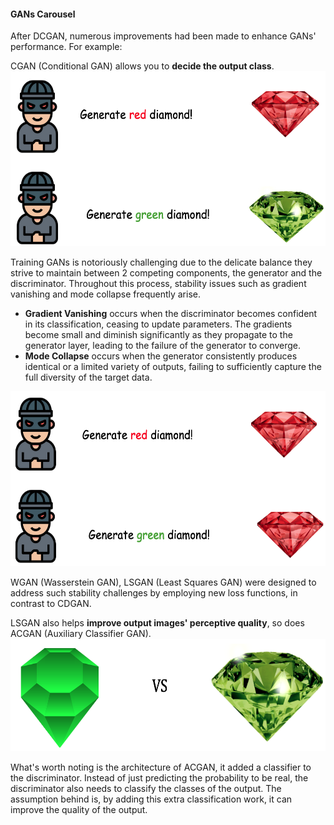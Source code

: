 #### GANs Carousel

After DCGAN, numerous improvements had been made to enhance GANs' performance. For example:

CGAN (Conditional GAN) allows you to <b>decide the output class</b>.
<img src="https://github.com/lady-h-world/My_Garden/blob/main/images/Secret_Guest_images/exp_cgan.png" width="560" height="280" />

Training GANs is notoriously challenging due to the delicate balance they strive to maintain between 2 competing components, the generator and the discriminator. Throughout this process, stability issues such as gradient vanishing and mode collapse frequently arise.
* <b>Gradient Vanishing</b> occurs when the discriminator becomes confident in its classification, ceasing to update parameters. The gradients become small and diminish significantly as they propagate to the generator layer, leading to the failure of the generator to converge.
* <b>Mode Collapse</b> occurs when the generator consistently produces identical or a limited variety of outputs, failing to sufficiently capture the full diversity of the target data.
<img src="https://github.com/lady-h-world/My_Garden/blob/main/images/Secret_Guest_images/exp_mode_collapse.png" width="560" height="280" />

WGAN (Wasserstein GAN), LSGAN (Least Squares GAN) were designed to address such stability challenges by employing new loss functions, in contrast to CDGAN.

LSGAN also helps <b>improve output images' perceptive quality</b>, so does ACGAN (Auxiliary Classifier GAN).
<img src="https://github.com/lady-h-world/My_Garden/blob/main/images/Secret_Guest_images/exp_perceptive.png" width="560" height="180" />

What's worth noting is the architecture of ACGAN, it added a classifier to the discriminator. Instead of just predicting the probability to be real, the discriminator also needs to classify the classes of the output. The assumption behind is, by adding this extra classification work, it can improve the quality of the output.